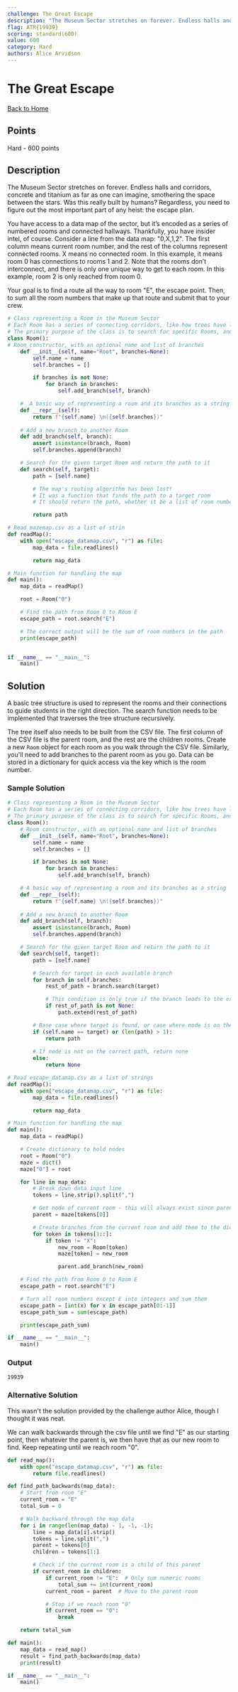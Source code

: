 ```yaml
---
challenge: The Great Escape
description: "The Museum Sector stretches on forever. Endless halls and corridors, concrete and titanium as far as one can imagine, smothering the space between the stars. Was this really built by humans? Regardless, you need to figure out the most important part of any heist: the escape plan. \n\nYou have access to a data map of the sector, but it’s encoded as a series of numbered rooms and connected hallways. Thankfully, you have insider intel, of course. Consider a line from the data map: \"0,X,1,2\". The first column means current room number, and the rest of the columns represent connected rooms. X means no connected room. In this example, it means room 0 has connections to rooms 1 and 2. Note that the rooms don’t interconnect, and there is only one unique way to get to each room. In this example, room 2 is only reached from room 0.\n\nYour goal is to find a route all the way to room \"E\", the escape point. Then, to sum all the room numbers that make up that route and submit that to your crew."
flag: ATR{19939}
scoring: standard(600)
value: 600
category: Hard
authors: Alice Arvidson
---
```


# The Great Escape

[Back to Home](../../README.md)

## Points

Hard - 600 points

## Description

The Museum Sector stretches on forever. Endless halls and corridors, concrete and titanium as far as one can imagine, smothering the space between the stars. Was this really built by humans? Regardless, you need to figure out the most important part of any heist: the escape plan. 

You have access to a data map of the sector, but it’s encoded as a series of numbered rooms and connected hallways. Thankfully, you have insider intel, of course. Consider a line from the data map: "0,X,1,2". The first column means current room number, and the rest of the columns represent connected rooms. X means no connected room. In this example, it means room 0 has connections to rooms 1 and 2. Note that the rooms don’t interconnect, and there is only one unique way to get to each room. In this example, room 2 is only reached from room 0.

Your goal is to find a route all the way to room "E", the escape point. Then, to sum all the room numbers that make up that route and submit that to your crew.

```python
# Class representing a Room in the Museum Sector
# Each Room has a series of connecting corridors, like how trees have leaves
# The primary purpose of the class is to search for specific Rooms, and return the path to it
class Room():
# Room constructor, with an optional name and list of branches
    def __init__(self, name="Root", branches=None):
        self.name = name
        self.branches = []

        if branches is not None:
            for branch in branches:
                self.add_branch(self, branch)

    #  A basic way of representing a room and its branches as a string
    def __repr__(self):
        return f"{self.name} \n({self.branches})"
                                                                                                
    # Add a new branch to another Room
    def add_branch(self, branch):
        assert isinstance(branch, Room)
        self.branches.append(branch)

    # Search for the given target Room and return the path to it
    def search(self, target):
        path = [self.name]

        # The map's routing algorithm has been lost!
        # It was a function that finds the path to a target room
        # It should return the path, whether it be a list of room numbers or sum of them

        return path

# Read mazemap.csv as a list of strin
def readMap():
    with open("escape_datamap.csv", "r") as file:
        map_data = file.readlines()

        return map_data

# Main function for handling the map 
def main():
    map_data = readMap()

    root = Room("0")

    # Find the path from Room 0 to Room E
    escape_path = root.search("E")

    # The correct output will be the sum of room numbers in the path
    print(escape_path)


if __name__ == "__main__":
    main()
```

## Solution

A basic tree structure is used to represent the rooms and their connections to guide students in the right direction. The search function needs to be implemented that traverses the tree structure recursively.

The tree itself also needs to be built from the CSV file. The first column of the CSV file is the parent room, and the rest are the children rooms. Create a new `Room` object for each room as you walk through the CSV file. Similarly, you'll need to add branches to the parent room as you go. Data can be stored in a dictionary for quick access via the key which is the room number.

### Sample Solution

```python
# Class representing a Room in the Museum Sector
# Each Room has a series of connecting corridors, like how trees have leaves
# The primary purpose of the class is to search for specific Rooms, and return the path to it
class Room():
    # Room constructor, with an optional name and list of branches
    def __init__(self, name="Root", branches=None):
        self.name = name
        self.branches = []

        if branches is not None:
            for branch in branches:
                self.add_branch(self, branch)

    # A basic way of representing a room and its branches as a string
    def __repr__(self):
        return f"{self.name} \n({self.branches})"
    
    # Add a new branch to another Room
    def add_branch(self, branch):
        assert isinstance(branch, Room)
        self.branches.append(branch)

    # Search for the given target Room and return the path to it
    def search(self, target):
        path = [self.name]

        # Search for target in each available branch
        for branch in self.branches:
            rest_of_path = branch.search(target)

            # This condition is only true if the branch leads to the exit, and so its path will always be the correct one
            if rest_of_path is not None:
                path.extend(rest_of_path)

        # Base case where target is found, or case where node is on the correct path
        if (self.name == target) or (len(path) > 1):
            return path
        
        # If node is not on the correct path, return none
        else:
            return None

# Read escape_datamap.csv as a list of strings
def readMap():
    with open("escape_datamap.csv", "r") as file:
        map_data = file.readlines()

        return map_data

# Main function for handling the map 
def main():
    map_data = readMap()

    # Create dictionary to hold nodes
    root = Room("0")
    maze = dict()
    maze["0"] = root

    for line in map_data:
        # Break down data input line
        tokens = line.strip().split(",")

        # Get node of current room - this will always exist since parents are visited before branches
        parent = maze[tokens[0]]

        # Create branches from the current room and add them to the dictionary
        for token in tokens[1::]:
            if token != "X":
                new_room = Room(token)
                maze[token] = new_room

                parent.add_branch(new_room)

    # Find the path from Room 0 to Room E
    escape_path = root.search("E")

    # Turn all room numbers except E into integers and sum them
    escape_path = [int(x) for x in escape_path[0:-1]]
    escape_path_sum = sum(escape_path)

    print(escape_path_sum)

if __name__ == "__main__":
    main()
```

### Output

```plaintext
19939
```

### Alternative Solution

This wasn't the solution provided by the challenge author Alice, though I thought it was neat.

We can walk backwards through the csv file until we find "E" as our starting point, then whatever the parent is, we then have that as our new room to find. Keep repeating until we reach room "0".

```python
def read_map():
    with open("escape_datamap.csv", "r") as file:
        return file.readlines()

def find_path_backwards(map_data):
    # Start from room "E"
    current_room = "E"
    total_sum = 0

    # Walk backward through the map data
    for i in range(len(map_data) - 1, -1, -1):
        line = map_data[i].strip()
        tokens = line.split(",")
        parent = tokens[0]
        children = tokens[1:]

        # Check if the current room is a child of this parent
        if current_room in children:
            if current_room != "E":  # Only sum numeric rooms
                total_sum += int(current_room)
            current_room = parent  # Move to the parent room

            # Stop if we reach room "0"
            if current_room == "0":
                break

    return total_sum

def main():
    map_data = read_map()
    result = find_path_backwards(map_data)
    print(result)

if __name__ == "__main__":
    main()
```
